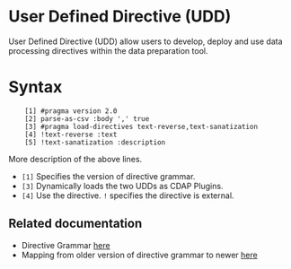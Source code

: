 # User Defined Directive (UDD)

User Defined Directive (UDD) allow users to develop, deploy and use
data processing directives within the data preparation tool.

# Syntax

```
    [1] #pragma version 2.0
    [2] parse-as-csv :body ',' true
    [3] #pragma load-directives text-reverse,text-sanatization
    [4] !text-reverse :text
    [5] !text-sanatization :description
```

More description of the above lines. 

  * `[1]` Specifies the version of directive grammar.
  * `[3]` Dynamically loads the two UDDs as CDAP Plugins. 
  * `[4]` Use the directive. `!` specifies the directive is external.

## Related documentation

  * Directive Grammar [here](../core/src/main/antlr4/co/cask/wrangler/parser/Directives.g4)
  * Mapping from older version of directive grammar to newer [here](directive-migration.md)

